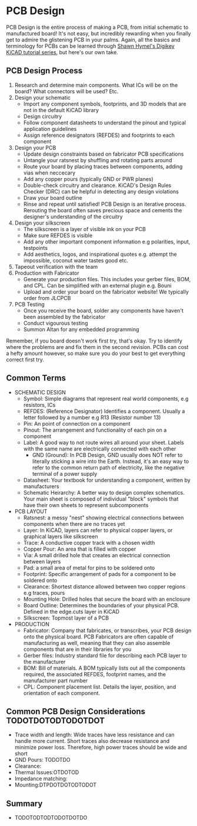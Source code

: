 # PCB Design

PCB Design is the entire process of making a PCB, from initial schematic to manufactured board! It's not easy, but incredibly rewarding when you finally get to admire the glistening PCB in your palms. Again, all the basics and terminology for PCBs can be learned through [Shawn Hymel's Digikey KiCAD tutorial series](https://www.youtube.com/watch?v=vaCVh2SAZY4&list=PL3bNyZYHcRSUhUXUt51W6nKvxx2ORvUQB), but here's our own take.

## PCB Design Process

1. Research and determine main components. What ICs will be on the board? What connectors will be used? Etc.
2. Design your schematic 
    - Import any component symbols, footprints, and 3D models that are not in the default KiCAD library
    - Design circuitry
    - Follow component datasheets to understand the pinout and typical application guidelines
    - Assign reference designators (REFDES) and footprints to each component
3. Design your PCB
    - Update design constraints based on fabricator PCB specifications
    - Untangle your ratsnest by shuffling and rotating parts around
    - Route your board by placing traces between components, adding vias when neccecary
    - Add any copper pours (typically GND or PWR planes)
    - Double-check circuitry and clearance. KiCAD's Design Rules Checker (DRC) can be helpful in detecting any design violations
    - Draw your board outline
    - Rinse and repeat until satisfied! PCB Design is an iterative process. Rerouting the board often saves precious space and cements the designer's understanding of the circuitry
4. Design your silkscreen
    - The silkscreen is a layer of visible ink on your PCB
    - Make sure REFDES is visible
    - Add any other important component information e.g polarities, input, testpoints
    - Add aesthetics, logos, and inspirational quotes e.g. attempt the impossible, coconut water tastes good etc.
5. Tapeout verification with the team
6. Production with Fabricator
    - Generate your production files. This includes your gerber files, BOM, and CPL. Can be simplified with an external plugin e.g. Bouni
    - Upload and order your board on the fabricator website! We typically order from JLCPCB
7. PCB Testing
    - Once you receive the board, solder any components have haven't been assembled by the fabricator
    - Conduct vigourous testing
    - Summon Altan for any embedded programming

Remember, if you board doesn't work first try, that's okay. Try to identify where the problems are and fix them in the second revision. PCBs can cost a hefty amount however, so make sure you do your best to get everything correct first try.

## Common Terms

- SCHEMATIC DESIGN
    - Symbol: Simple diagrams that represent real world components, e.g resistors, ICs
    - REFDES: (Reference Designator) Identifies a component. Usually a letter followed by a number e.g R13 (Resistor number 13)
    - Pin: An point of connection on a component
    - Pinout: The arrangement and functionality of each pin on a component
    - Label: A good way to not route wires all around your sheet. Labels with the same name are electrically connected with each other
        - GND (Ground): In PCB Design, GND usually does NOT refer to literally sticking a wire into the Earth. Instead, it's an easy way to refer to the common return path of electricity, like the negative terminal of a power supply
    - Datasheet: Your textbook for understanding a component, written by manufacturers
    - Schematic Heirarchy: A better way to design complex schematics. Your main sheet is composed of individual "block" symbols that have their own sheets to represent subcomponents
- PCB LAYOUT
    - Ratsnest: a messy "nest" showing electrical connections between components when there are no traces yet
    - Layer: In KiCAD, layers can refer to physical copper layers, or graphical layers like silkscreen
    - Trace: A conductive copper track with a chosen width
    - Copper Pour: An area that is filled with copper
    - Via: A small drilled hole that creates an electrical connection between layers
    - Pad: a small area of metal for pins to be soldered onto
    - Footprint: Specific arrangement of pads for a component to be soldered onto
    - Clearance: Shortest distance allowed between two copper regions e.g traces, pours
    - Mounting Hole: Drilled holes that secure the board with an enclosure
    - Board Outline: Determines the boundaries of your physical PCB. Defined in the edge.cuts layer in KiCAD
    - Silkscreen: Topmost layer of a PCB
- PRODUCTION
    - Fabricator: Company that fabricates, or transcribes, your PCB design onto the physical board. PCB Fabricators are often capable of manufacturing as well, meaning that they can also assemble components that are in their libraries for you
    - Gerber files: Industry standard file for describing each PCB layer to the manufacturer
    - BOM: Bill of materials. A BOM typically lists out all the components required, the associated REFDES, footprint names, and the manufacturer part number
    - CPL: Component placement list. Details the layer, position, and orientation of each component.

## Common PCB Design Considerations TODOTDOTODTODOTDOT

- Trace width and length: Wide traces have less resistance and can handle more current. Short traces also decrease resistance and minimize power loss. Therefore, high power traces should be wide and short
- GND Pours: TODOTDO
- Clearance:
- Thermal Issues:OTDOTOD
- Impedance matching:
- Mounting:DTPDOTDOTODTODOT

## Summary

- TODOTODTODTODOTDOTDO